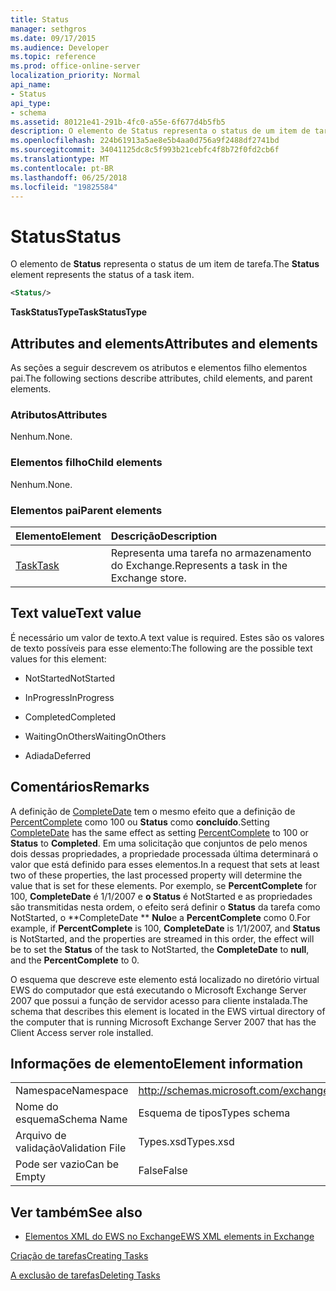 ```yaml
---
title: Status
manager: sethgros
ms.date: 09/17/2015
ms.audience: Developer
ms.topic: reference
ms.prod: office-online-server
localization_priority: Normal
api_name:
- Status
api_type:
- schema
ms.assetid: 80121e41-291b-4fc0-a55e-6f677d4b5fb5
description: O elemento de Status representa o status de um item de tarefa.
ms.openlocfilehash: 224b61913a5ae8e5b4aa0d756a9f2488df2741bd
ms.sourcegitcommit: 34041125dc8c5f993b21cebfc4f8b72f0fd2cb6f
ms.translationtype: MT
ms.contentlocale: pt-BR
ms.lasthandoff: 06/25/2018
ms.locfileid: "19825584"
---
```

# <a name="status"></a><span data-ttu-id="d5e07-103">Status</span><span class="sxs-lookup"><span data-stu-id="d5e07-103">Status</span></span>

<span data-ttu-id="d5e07-104">O elemento de **Status** representa o status de um item de tarefa.</span><span class="sxs-lookup"><span data-stu-id="d5e07-104">The **Status** element represents the status of a task item.</span></span> 
  
```xml
<Status/>
```

 <span data-ttu-id="d5e07-105">**TaskStatusType**</span><span class="sxs-lookup"><span data-stu-id="d5e07-105">**TaskStatusType**</span></span>
## <a name="attributes-and-elements"></a><span data-ttu-id="d5e07-106">Attributes and elements</span><span class="sxs-lookup"><span data-stu-id="d5e07-106">Attributes and elements</span></span>

<span data-ttu-id="d5e07-107">As seções a seguir descrevem os atributos e elementos filho elementos pai.</span><span class="sxs-lookup"><span data-stu-id="d5e07-107">The following sections describe attributes, child elements, and parent elements.</span></span>
  
### <a name="attributes"></a><span data-ttu-id="d5e07-108">Atributos</span><span class="sxs-lookup"><span data-stu-id="d5e07-108">Attributes</span></span>

<span data-ttu-id="d5e07-109">Nenhum.</span><span class="sxs-lookup"><span data-stu-id="d5e07-109">None.</span></span>
  
### <a name="child-elements"></a><span data-ttu-id="d5e07-110">Elementos filho</span><span class="sxs-lookup"><span data-stu-id="d5e07-110">Child elements</span></span>

<span data-ttu-id="d5e07-111">Nenhum.</span><span class="sxs-lookup"><span data-stu-id="d5e07-111">None.</span></span>
  
### <a name="parent-elements"></a><span data-ttu-id="d5e07-112">Elementos pai</span><span class="sxs-lookup"><span data-stu-id="d5e07-112">Parent elements</span></span>

|<span data-ttu-id="d5e07-113">**Elemento**</span><span class="sxs-lookup"><span data-stu-id="d5e07-113">**Element**</span></span>|<span data-ttu-id="d5e07-114">**Descrição**</span><span class="sxs-lookup"><span data-stu-id="d5e07-114">**Description**</span></span>|
|:-----|:-----|
|[<span data-ttu-id="d5e07-115">Task</span><span class="sxs-lookup"><span data-stu-id="d5e07-115">Task</span></span>](task.md) <br/> |<span data-ttu-id="d5e07-116">Representa uma tarefa no armazenamento do Exchange.</span><span class="sxs-lookup"><span data-stu-id="d5e07-116">Represents a task in the Exchange store.</span></span>  <br/> |
   
## <a name="text-value"></a><span data-ttu-id="d5e07-117">Text value</span><span class="sxs-lookup"><span data-stu-id="d5e07-117">Text value</span></span>

<span data-ttu-id="d5e07-118">É necessário um valor de texto.</span><span class="sxs-lookup"><span data-stu-id="d5e07-118">A text value is required.</span></span> <span data-ttu-id="d5e07-119">Estes são os valores de texto possíveis para esse elemento:</span><span class="sxs-lookup"><span data-stu-id="d5e07-119">The following are the possible text values for this element:</span></span>
  
- <span data-ttu-id="d5e07-120">NotStarted</span><span class="sxs-lookup"><span data-stu-id="d5e07-120">NotStarted</span></span>
    
- <span data-ttu-id="d5e07-121">InProgress</span><span class="sxs-lookup"><span data-stu-id="d5e07-121">InProgress</span></span>
    
- <span data-ttu-id="d5e07-122">Completed</span><span class="sxs-lookup"><span data-stu-id="d5e07-122">Completed</span></span>
    
- <span data-ttu-id="d5e07-123">WaitingOnOthers</span><span class="sxs-lookup"><span data-stu-id="d5e07-123">WaitingOnOthers</span></span>
    
- <span data-ttu-id="d5e07-124">Adiada</span><span class="sxs-lookup"><span data-stu-id="d5e07-124">Deferred</span></span>
    
## <a name="remarks"></a><span data-ttu-id="d5e07-125">Comentários</span><span class="sxs-lookup"><span data-stu-id="d5e07-125">Remarks</span></span>

<span data-ttu-id="d5e07-126">A definição de [CompleteDate](completedate.md) tem o mesmo efeito que a definição de [PercentComplete](percentcomplete.md) como 100 ou **Status** como **concluído**.</span><span class="sxs-lookup"><span data-stu-id="d5e07-126">Setting [CompleteDate](completedate.md) has the same effect as setting [PercentComplete](percentcomplete.md) to 100 or **Status** to **Completed**.</span></span> <span data-ttu-id="d5e07-127">Em uma solicitação que conjuntos de pelo menos dois dessas propriedades, a propriedade processada última determinará o valor que está definido para esses elementos.</span><span class="sxs-lookup"><span data-stu-id="d5e07-127">In a request that sets at least two of these properties, the last processed property will determine the value that is set for these elements.</span></span> <span data-ttu-id="d5e07-128">Por exemplo, se **PercentComplete** for 100, **CompleteDate** é 1/1/2007 e **o Status** é NotStarted e as propriedades são transmitidas nesta ordem, o efeito será definir o **Status** da tarefa como NotStarted, o **CompleteDate ** **Nulo**e a **PercentComplete** como 0.</span><span class="sxs-lookup"><span data-stu-id="d5e07-128">For example, if **PercentComplete** is 100, **CompleteDate** is 1/1/2007, and **Status** is NotStarted, and the properties are streamed in this order, the effect will be to set the **Status** of the task to NotStarted, the **CompleteDate** to **null**, and the **PercentComplete** to 0.</span></span> 
  
<span data-ttu-id="d5e07-129">O esquema que descreve este elemento está localizado no diretório virtual EWS do computador que está executando o Microsoft Exchange Server 2007 que possui a função de servidor acesso para cliente instalada.</span><span class="sxs-lookup"><span data-stu-id="d5e07-129">The schema that describes this element is located in the EWS virtual directory of the computer that is running Microsoft Exchange Server 2007 that has the Client Access server role installed.</span></span>
  
## <a name="element-information"></a><span data-ttu-id="d5e07-130">Informações de elemento</span><span class="sxs-lookup"><span data-stu-id="d5e07-130">Element information</span></span>

|||
|:-----|:-----|
|<span data-ttu-id="d5e07-131">Namespace</span><span class="sxs-lookup"><span data-stu-id="d5e07-131">Namespace</span></span>  <br/> |http://schemas.microsoft.com/exchange/services/2006/types  <br/> |
|<span data-ttu-id="d5e07-132">Nome do esquema</span><span class="sxs-lookup"><span data-stu-id="d5e07-132">Schema Name</span></span>  <br/> |<span data-ttu-id="d5e07-133">Esquema de tipos</span><span class="sxs-lookup"><span data-stu-id="d5e07-133">Types schema</span></span>  <br/> |
|<span data-ttu-id="d5e07-134">Arquivo de validação</span><span class="sxs-lookup"><span data-stu-id="d5e07-134">Validation File</span></span>  <br/> |<span data-ttu-id="d5e07-135">Types.xsd</span><span class="sxs-lookup"><span data-stu-id="d5e07-135">Types.xsd</span></span>  <br/> |
|<span data-ttu-id="d5e07-136">Pode ser vazio</span><span class="sxs-lookup"><span data-stu-id="d5e07-136">Can be Empty</span></span>  <br/> |<span data-ttu-id="d5e07-137">False</span><span class="sxs-lookup"><span data-stu-id="d5e07-137">False</span></span>  <br/> |
   
## <a name="see-also"></a><span data-ttu-id="d5e07-138">Ver também</span><span class="sxs-lookup"><span data-stu-id="d5e07-138">See also</span></span>



- [<span data-ttu-id="d5e07-139">Elementos XML do EWS no Exchange</span><span class="sxs-lookup"><span data-stu-id="d5e07-139">EWS XML elements in Exchange</span></span>](ews-xml-elements-in-exchange.md)


[<span data-ttu-id="d5e07-140">Criação de tarefas</span><span class="sxs-lookup"><span data-stu-id="d5e07-140">Creating Tasks</span></span>](http://msdn.microsoft.com/library/0ef97334-e8a0-4f67-a23a-dd9e2bbad49f%28Office.15%29.aspx)
  
[<span data-ttu-id="d5e07-141">A exclusão de tarefas</span><span class="sxs-lookup"><span data-stu-id="d5e07-141">Deleting Tasks</span></span>](http://msdn.microsoft.com/library/a3d7e25f-8a35-4901-b1d9-d31f418ab340%28Office.15%29.aspx)

